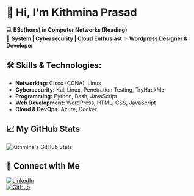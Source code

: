 # 👋 Hi, I'm Kithmina Prasad

💻 **BSc(hons) in Computer Networks (Reading)**  
📡 **System | Cybersecurity | Cloud Enthusiast** 
✨ **Wordpress Designer & Developer**  

## 🛠 Skills & Technologies:
- **Networking:** Cisco (CCNA), Linux  
- **Cybersecurity:** Kali Linux, Penetration Testing, TryHackMe  
- **Programming:** Python, Bash, JavaScript  
- **Web Development:** WordPress, HTML, CSS, JavaScript  
- **Cloud & DevOps:** Azure, Docker  

## 📈 My GitHub Stats
![Kithmina's GitHub Stats](https://github-readme-stats.vercel.app/api?username=kithmina-dev&show_icons=true&theme=radical)

## 🔗 Connect with Me
[![LinkedIn](https://img.shields.io/badge/LinkedIn-blue?style=for-the-badge&logo=linkedin)](https://linkedin.com/in/your-profile)  
[![GitHub](https://img.shields.io/badge/GitHub-black?style=for-the-badge&logo=github)](https://github.com/kithmina-dev)  

